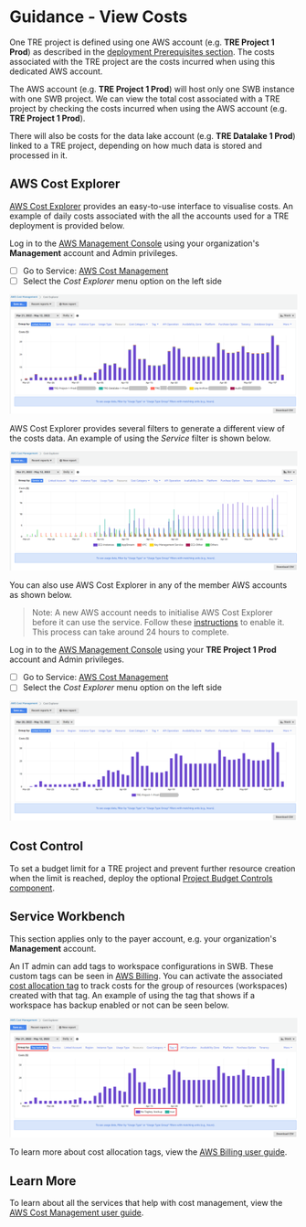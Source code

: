 # Guidance - View Costs

One TRE project is defined using one AWS account (e.g. **TRE Project 1 Prod**) as described in the
 [deployment Prerequisites section](../deployment/Prerequisites.md). The costs associated with
 the TRE project are the costs incurred when using this dedicated AWS account.

The AWS account (e.g. **TRE Project 1 Prod**) will host only one SWB instance with one SWB project.
 We can view the total cost associated with a TRE project by checking the costs incurred when using
 the AWS account (e.g. **TRE Project 1 Prod**).

There will also be costs for the data lake account (e.g. **TRE Datalake 1 Prod**) linked to a
 TRE project, depending on how much data is stored and processed in it.

## AWS Cost Explorer

[AWS Cost Explorer](https://aws.amazon.com/aws-cost-management/aws-cost-explorer/) provides an
 easy-to-use interface to visualise costs. An example of daily costs associated with
 the all the accounts used for a TRE deployment is provided below.

Log in to the [AWS Management Console](https://console.aws.amazon.com/)
 using your organization's **Management** account and Admin privileges.

- [ ] Go to Service:
 [AWS Cost Management](https://us-east-1.console.aws.amazon.com/cost-management/home?region=eu-west-2)
- [ ] Select the *Cost Explorer* menu option on the left side

![Guidance CostExplorer TRE](../../res/images/Guidance-CostExplorer-TRE.png)

AWS Cost Explorer provides several filters to generate a different view of the costs data. An example
 of using the *Service* filter is shown below.

![Guidance CostExplorer TRE - Service filter](../../res/images/Guidance-CostExplorer-TRE-ServicesView.png)

You can also use AWS Cost Explorer in any of the member AWS accounts as shown below.

> Note: A new AWS account needs to initialise AWS Cost Explorer before it can use the service. Follow these
> [instructions](https://docs.aws.amazon.com/cost-management/latest/userguide/ce-enable.html) to enable it.
> This process can take around 24 hours to complete.

Log in to the [AWS Management Console](https://console.aws.amazon.com/)
 using your **TRE Project 1 Prod** account and Admin privileges.

- [ ] Go to Service:
 [AWS Cost Management](https://us-east-1.console.aws.amazon.com/cost-management/home?region=eu-west-2)
- [ ] Select the *Cost Explorer* menu option on the left side

![Guidance CostExplorer TRE Project](../../res/images/Guidance-CostExplorer-TRE-Project.png)

## Cost Control

To set a budget limit for a TRE project and prevent further resource creation when the limit
 is reached, deploy the optional
 [Project Budget Controls component](../deployment/Step5-AddProjectBudgetControls.md).

## Service Workbench

This section applies only to the payer account, e.g. your organization's **Management** account.

An IT admin can add tags to workspace configurations in SWB. These custom tags can be
 seen in [AWS Billing](https://aws.amazon.com/aws-cost-management/aws-billing/). You can activate the
 associated [cost allocation tag](https://us-east-1.console.aws.amazon.com/billing/home?region=eu-west-2#/tags)
 to track costs for the group of resources (workspaces) created with that tag. An example of using the tag
 that shows if a workspace has backup enabled or not can be seen below.

![Guidance CostExplorer TRE Cost Allocation Tag](../../res/images/Guidance-CostExplorer-TRE-CostAllocationTag.png)

To learn more about cost allocation tags, view the
 [AWS Billing user guide](https://docs.aws.amazon.com/awsaccountbilling/latest/aboutv2/cost-alloc-tags.html).

## Learn More

To learn about all the services that help with cost management, view the
 [AWS Cost Management user guide](https://docs.aws.amazon.com/cost-management/latest/userguide/what-is-costmanagement.html).
